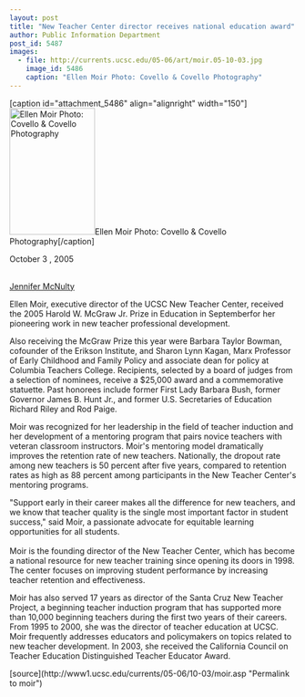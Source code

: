 ```yaml
---
layout: post
title: "New Teacher Center director receives national education award"
author: Public Information Department
post_id: 5487
images:
  - file: http://currents.ucsc.edu/05-06/art/moir.05-10-03.jpg
    image_id: 5486
    caption: "Ellen Moir Photo: Covello & Covello Photography"
---
```


[caption id="attachment_5486" align="alignright" width="150"]<a href="http://localhost/mysite/wp-content/uploads/2005/10/moir.05-10-03.jpg"><img class="size-full wp-image-5486" src="http://localhost/mysite/wp-content/uploads/2005/10/moir.05-10-03.jpg" alt="Ellen Moir Photo: Covello & Covello Photography" width="150" height="222" /></a>Ellen Moir Photo: Covello & Covello Photography[/caption]
<a name="content" id="content"></a>
<p>
  October 3 , 2005
</p><br>
<a href="mailto:jmcnulty@ucsc.edu">Jennifer McNulty</a>
<p>
  Ellen Moir, executive director of the UCSC New Teacher Center, received the 2005 Harold W. McGraw Jr. Prize in Education in Septemberfor her pioneering work in new teacher professional development.
</p>
<p>
  Also receiving the McGraw Prize this year were Barbara Taylor Bowman, cofounder of the Erikson Institute, and Sharon Lynn Kagan, Marx Professor of Early Childhood and Family Policy and associate dean for policy at Columbia Teachers College. Recipients, selected by a board of judges from a selection of nominees, receive a $25,000 award and a commemorative statuette. Past honorees include former First Lady Barbara Bush, former Governor James B. Hunt Jr., and former U.S. Secretaries of Education Richard Riley and Rod Paige.
</p>
<p>
  Moir was recognized for her leadership in the field of teacher induction and her development of a mentoring program that pairs novice teachers with veteran classroom instructors. Moir's mentoring model dramatically improves the retention rate of new teachers. Nationally, the dropout rate among new teachers is 50 percent after five years, compared to retention rates as high as 88 percent among participants in the New Teacher Center's mentoring programs.
</p>
<p>
  "Support early in their career makes all the difference for new teachers, and we know that teacher quality is the single most important factor in student success," said Moir, a passionate advocate for equitable learning opportunities for all students.<br>
  <br>
  Moir is the founding director of the New Teacher Center, which has become a national resource for new teacher training since opening its doors in 1998. The center focuses on improving student performance by increasing teacher retention and effectiveness.
</p>
<p>
  Moir has also served 17 years as director of the Santa Cruz New Teacher Project, a beginning teacher induction program that has supported more than 10,000 beginning teachers during the first two years of their careers. From 1995 to 2000, she was the director of teacher education at UCSC. Moir frequently addresses educators and policymakers on topics related to new teacher development. In 2003, she received the California Council on Teacher Education Distinguished Teacher Educator Award.
</p>
<form>
  <input name="t1" size="-1" type="hidden">
</form>




</p>
[source](http://www1.ucsc.edu/currents/05-06/10-03/moir.asp "Permalink to moir")

